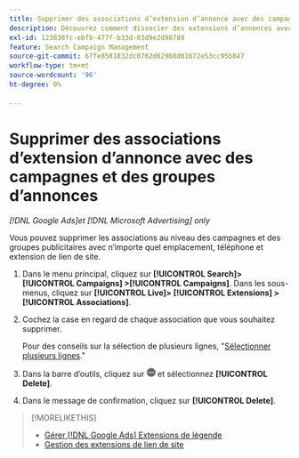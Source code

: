 ```yaml
---
title: Supprimer des associations d’extension d’annonce avec des campagnes et des groupes d’annonces
description: Découvrez comment dissocier des extensions d’annonces avec des campagnes et des groupes d’annonces.
exl-id: 123838fc-ebfb-477f-b33d-03d9e2d98789
feature: Search Campaign Management
source-git-commit: 67fe8581832dc0762d62908d01672e53cc95b847
workflow-type: tm+mt
source-wordcount: '96'
ht-degree: 0%

---
```


# Supprimer des associations d’extension d’annonce avec des campagnes et des groupes d’annonces

*[!DNL Google Ads]et [!DNL Microsoft Advertising] only*

Vous pouvez supprimer les associations au niveau des campagnes et des groupes publicitaires avec n’importe quel emplacement, téléphone et extension de lien de site.

1. Dans le menu principal, cliquez sur **[!UICONTROL Search]> [!UICONTROL Campaigns] >[!UICONTROL Campaigns]**. Dans les sous-menus, cliquez sur **[!UICONTROL Live]> [!UICONTROL Extensions] >[!UICONTROL Associations]**.

1. Cochez la case en regard de chaque association que vous souhaitez supprimer.

   Pour des conseils sur la sélection de plusieurs lignes, &quot;[Sélectionner plusieurs lignes](/help/search-social-commerce/common-tasks/navigation-editing-selection/multiple-rows-select.md).&quot;

1. Dans la barre d’outils, cliquez sur ![Plus](/help/search-social-commerce/assets/more.png "Plus") et sélectionnez **[!UICONTROL Delete]**.

1. Dans le message de confirmation, cliquez sur **[!UICONTROL Delete]**.

>[!MORELIKETHIS]
>
>* [Gérer [!DNL Google Ads] Extensions de légende](/help/search-social-commerce/campaign-management/campaigns/callout-extension-manage.md)
>* [Gestion des extensions de lien de site](sitelink-extension-manage.md)
